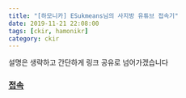 ```yaml
---
title: "[하모니카] ESukmeans님의 사지방 유튜브 접속기"
date: 2019-11-21 22:08:00
tags: [ckir, hamonikr]
category: ckir
---
```

  
설명은 생략하고 간단하게 링크 공유로 넘어가겠습니다 
### [접속](https://blog.esukmean.com/2019/%eb%a6%ac%eb%88%85%ec%8a%a4-%ec%82%ac%ec%a7%80%eb%b0%a9-%ec%9c%a0%ed%8a%9c%eb%b8%8c-%ec%a0%91%ec%86%8d%ea%b8%b0/)